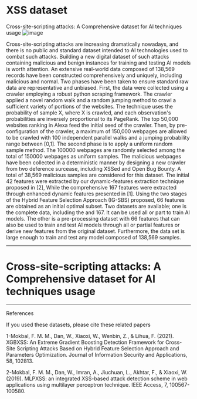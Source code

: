 # XSS dataset
Cross-site-scripting attacks: A Comprehensive dataset for AI techniques usage
![image](https://user-images.githubusercontent.com/13182456/163021488-345e295d-2e22-4331-bcc1-369f209f318f.png)


Cross-site-scripting attacks are increasing dramatically nowadays, and there is no public and standard dataset intended to AI technologies used to combat such attacks. Building a new digital dataset of such attacks containing malicious and benign instances for training and testing AI models is worth attention. An extensive real-world data composed of 138,569 records have been constructed comprehensively and uniquely, including malicious and normal. Two phases have been taken to ensure standard raw data are representative and unbiased. First, the data were collected using a crawler employing a robust python scraping framework. The crawler applied a novel random walk and a random jumping method to crawl a sufficient variety of portions of the websites. The technique uses the probability of sample X, where X is crawled, and each observation's probabilities are inversely proportional to its PageRank. The top 50,000 websites ranking in Alexa feed the initial seed of the crawler. Then, by pre-configuration of the crawler, a maximum of 150,000 webpages are allowed to be crawled with 100 independent parallel walks and a jumping probability range between [0,1]. The second phase is to apply a uniform random sample method. The 100000 webpages are randomly selected among the total of 150000 webpages as uniform samples. The malicious webpages have been collected in a deterministic manner by designing a new crawler from two deference surcease, including XSSed and Open Bug Bounty. A total of 38,569 malicious samples are considered for this dataset. The initial 42 features were extracted by our dynamic-features extraction technique proposed in [2], While the comprehensive 167 features were extracted through enhanced dynamic features presented in [1]. Using the two stages of the Hybrid Feature Selection Approach (IG-SBS) proposed, 66 features are obtained as an initial optimal subset. Two datasets are available; one is the complete data, including the and 167. It can be used all or part to train AI models. The other is a pre-processing dataset with 66 features that can also be used to train and test AI models through all or partial features or derive new features from the original dataset. Furthermore, the data set is large enough to train and test any model composed of 138,569 samples. 

--------------------------------------------------------------------------------
# Cross-site-scripting attacks: A Comprehensive dataset for AI techniques usage

--------------------------------------------------------
References

If you used these datasets, please cite these related papers

1-Mokbal, F. M. M., Dan, W., Xiaoxi, W., Wenbin, Z., & Lihua, F. (2021). XGBXSS: An Extreme Gradient Boosting Detection Framework for Cross-Site Scripting Attacks Based on Hybrid Feature Selection Approach and Parameters Optimization. Journal of Information Security and Applications, 58, 102813.

2-Mokbal, F. M. M., Dan, W., Imran, A., Jiuchuan, L., Akhtar, F., & Xiaoxi, W. (2019). MLPXSS: an integrated XSS-based attack detection scheme in web applications using multilayer perceptron technique. IEEE Access, 7, 100567-100580.

